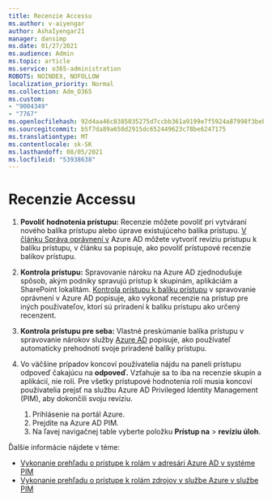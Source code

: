 ```yaml
---
title: Recenzie Accessu
ms.author: v-aiyengar
author: AshaIyengar21
manager: dansimp
ms.date: 01/27/2021
ms.audience: Admin
ms.topic: article
ms.service: o365-administration
ROBOTS: NOINDEX, NOFOLLOW
localization_priority: Normal
ms.collection: Adm_O365
ms.custom:
- "9004349"
- "7767"
ms.openlocfilehash: 92d4aa46c8385035275d7ccbb361a9199e7f5924a87998f3beba32a2b02bbcc9
ms.sourcegitcommit: b5f7da89a650d2915dc652449623c78be6247175
ms.translationtype: MT
ms.contentlocale: sk-SK
ms.lasthandoff: 08/05/2021
ms.locfileid: "53938638"
---
```

# <a name="access-reviews"></a>Recenzie Accessu

1. **Povoliť hodnotenia prístupu:** Recenzie môžete povoliť pri vytváraní nového balíka prístupu alebo úprave existujúceho balíka prístupu. [V článku Správa oprávnení v](https://docs.microsoft.com/azure/active-directory/governance/entitlement-management-access-reviews-create) Azure AD môžete vytvoriť revíziu prístupu k balíku prístupu, v článku sa popisuje, ako povoliť prístupové recenzie balíkov prístupu.

1. **Kontrola prístupu:** Spravovanie nároku na Azure AD zjednodušuje spôsob, akým podniky spravujú prístup k skupinám, aplikáciám a SharePoint lokalitám. [Kontrola prístupu k balíku prístupu](https://docs.microsoft.com/azure/active-directory/governance/entitlement-management-access-reviews-create) v spravovanie oprávnení v Azure AD popisuje, ako vykonať recenzie na prístup pre iných používateľov, ktorí sú priradení k balíku prístupu ako určený recenzent.

1. **Kontrola prístupu pre seba:** Vlastné preskúmanie balíka prístupu v spravovanie nárokov služby [Azure AD](https://docs.microsoft.com/azure/active-directory/governance/entitlement-management-access-reviews-self-review) popisuje, ako používateľ automaticky prehodnotí svoje priradené balíky prístupu.

1. Vo väčšine prípadov koncoví používatelia nájdu na paneli prístupu odpoveď čakajúcu na **odpoveď.** Vzťahuje sa to iba na recenzie skupín a aplikácií, nie rolí. Pre všetky prístupové hodnotenia rolí musia koncoví používatelia prejsť na službu Azure AD Privileged Identity Management (PIM), aby dokončili svoju revíziu.

    1. Prihlásenie na portál Azure.
    2. Prejdite na Azure AD PIM.
    3. Na ľavej navigačnej table vyberte položku **Prístup na**  >  **revíziu úloh**.
    
Ďalšie informácie nájdete v téme:

- [Vykonanie prehľadu o prístupe k rolám v adresári Azure AD v systéme PIM ](https://docs.microsoft.com/azure/active-directory/privileged-identity-management/pim-how-to-perform-security-review/)
- [Vykonanie prehľadu o prístupe k rolám zdrojov v službe Azure v službe PIM](https://docs.microsoft.com/azure/active-directory/privileged-identity-management/pim-resource-roles-perform-access-review/)